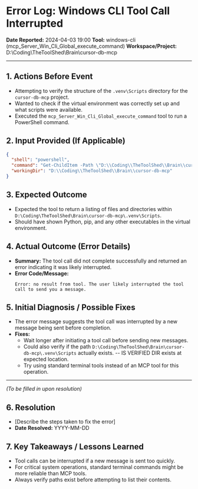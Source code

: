 # Error Log: Windows CLI Tool Call Interrupted

**Date Reported:** 2024-04-03 19:00
**Tool:** windows-cli (mcp_Server_Win_Cli_Global_execute_command)
**Workspace/Project:** D:\Coding\TheToolShed\Brain\cursor-db-mcp

---

## 1. Actions Before Event

*   Attempting to verify the structure of the `.venv\Scripts` directory for the `cursor-db-mcp` project.
*   Wanted to check if the virtual environment was correctly set up and what scripts were available.
*   Executed the `mcp_Server_Win_Cli_Global_execute_command` tool to run a PowerShell command.

## 2. Input Provided (If Applicable)

```json
{
  "shell": "powershell",
  "command": "Get-ChildItem -Path \"D:\\Coding\\TheToolShed\\Brain\\cursor-db-mcp\\.venv\\Scripts\" -Force",
  "workingDir": "D:\\Coding\\TheToolShed\\Brain\\cursor-db-mcp"
}
```

## 3. Expected Outcome

*   Expected the tool to return a listing of files and directories within `D:\Coding\TheToolShed\Brain\cursor-db-mcp\.venv\Scripts`.
*   Should have shown Python, pip, and any other executables in the virtual environment.

## 4. Actual Outcome (Error Details)

*   **Summary:** The tool call did not complete successfully and returned an error indicating it was likely interrupted.
*   **Error Code/Message:**
    ```
    Error: no result from tool. The user likely interrupted the tool call to send you a message.
    ```

## 5. Initial Diagnosis / Possible Fixes

*   The error message suggests the tool call was interrupted by a new message being sent before completion.
*   **Fixes:**
    * Wait longer after initiating a tool call before sending new messages.
    * Could also verify if the path `D:\Coding\TheToolShed\Brain\cursor-db-mcp\.venv\Scripts` actually exists. -- IS VERIFIED DIR exists at expected location.
    * Try using standard terminal tools instead of an MCP tool for this operation.

---

*(To be filled in upon resolution)*

## 6. Resolution

*   [Describe the steps taken to fix the error]
*   **Date Resolved:** YYYY-MM-DD

## 7. Key Takeaways / Lessons Learned

*   Tool calls can be interrupted if a new message is sent too quickly.
*   For critical system operations, standard terminal commands might be more reliable than MCP tools.
*   Always verify paths exist before attempting to list their contents.